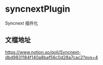 # syncnextPlugin

Syncnext 插件化

## 文檔地址

https://www.notion.so/qoli/Syncnext-dbd9831184f140a8baf56c0d28a7cac2?pvs=4
